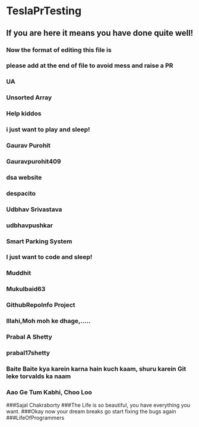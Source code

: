 # TeslaPrTesting

## If you are here it means you have done quite well!

### Now the format of editing this file is

### please add at the end of file to avoid mess and raise a PR

### UA


### Unsorted Array

### Help kiddos

### i just want to play and sleep!

### Gaurav Purohit

### Gauravpurohit409

### dsa website 

### despacito 



### Udbhav Srivastava

### udbhavpushkar

### Smart Parking System

### I just want to code and sleep!

### Muddhit

### Mukulbaid63
### GithubRepoInfo Project

### Illahi,Moh moh ke dhage,.....


### Prabal A Shetty
### prabal17shetty
### Baite Baite kya karein karna hain kuch kaam, shuru karein Git leke torvalds ka naam
### Aao Ge Tum Kabhi, Choo Loo


###Sajal Chakraborty
###The Life is so beautiful, you have everything you want.
###Okay now your dream breaks go start fixing the bugs again
###LifeOfProgrammers


